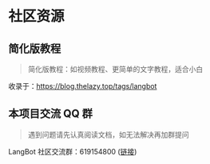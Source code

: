 # 社区资源


## 简化版教程
> 简化版教程：如视频教程、更简单的文字教程，适合小白

收录于：https://blog.thelazy.top/tags/langbot

## 本项目交流 QQ 群

> 遇到问题请先认真阅读文档，如无法解决再加群提问

LangBot 社区交流群：619154800 ([链接](https://qm.qq.com/q/1K9GjQuza))
